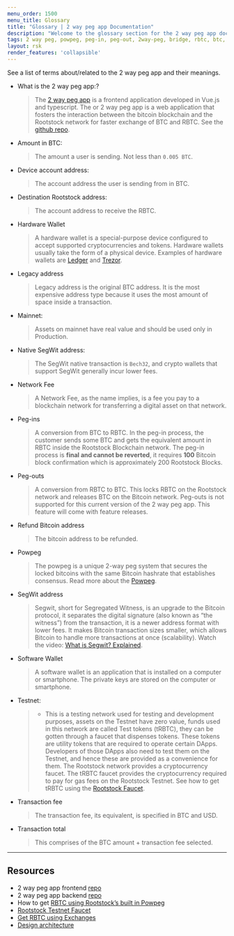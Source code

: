```yaml
---
menu_order: 1500
menu_title: Glossary
title: "Glossary | 2 way peg app Documentation"
description: "Welcome to the glossary section for the 2 way peg app documentation."
tags: 2 way peg, powpeg, peg-in, peg-out, 2way-peg, bridge, rbtc, btc, rootstock, testnet, mainnet, guide, setup, integrate, use
layout: rsk
render_features: 'collapsible'
---
```


See a list of terms about/related to the 2 way peg app and their meanings.

[](#top "collapsible")
- What is the 2 way peg app:?
    > The [2 way peg app](https://app.2wp.rootstock.io/) is a frontend application developed in Vue.js and typescript. The or 2 way peg app is a web application that fosters the interaction between the bitcoin blockchain and the Rootstock network for faster exchange of BTC and RBTC. See the [github repo](https://github.com/rsksmart/2wp-app).
- Amount in BTC:
    > The amount a user is sending. Not less than `0.005 BTC`.
- Device account address:
    > The account address the user is sending from in BTC.
- Destination Rootstock address:
    > The account address to receive the RBTC.
- Hardware Wallet
    > A hardware wallet is a special-purpose device configured to accept supported cryptocurrencies and tokens. Hardware wallets usually take the form of a physical device. Examples of hardware wallets are [Ledger](https://shop.ledger.com/products/ledger-nano-s-plus) and [Trezor](https://shop.trezor.io/).
- Legacy address
    > Legacy address is the original BTC address. It is the most expensive address type because it uses the most amount of space inside a transaction.
- Mainnet:
    > Assets on mainnet have real value and should be used only in Production.
- Native SegWit address:
    > The SegWit native transaction is `Bech32`, and crypto wallets that support SegWit generally incur lower fees.
- Network Fee
    > A Network Fee, as the name implies, is a fee you pay to a blockchain network for transferring a digital asset on that network.
- Peg-ins
    > A conversion from BTC to RBTC. In the peg-in process, the customer sends some BTC and gets the equivalent amount in RBTC inside the Rootstock Blockchain network. The peg-in process is **final and cannot be reverted**, it requires **100** Bitcoin block confirmation which is approximately 200 Rootstock Blocks.
- Peg-outs
    > A conversion from RBTC to BTC. This locks RBTC on the Rootstock network and releases BTC on the Bitcoin network. Peg-outs is not supported for this current version of the 2 way peg app. This feature will come with feature releases.
- Refund Bitcoin address
    > The bitcoin address to be refunded.
- Powpeg
    > The powpeg is a unique 2-way peg system that secures the locked bitcoins with the same Bitcoin hashrate that establishes consensus. Read more about the [Powpeg](https://developers.rootstock.io/rsk/architecture/powpeg/).
- SegWit address
    > Segwit, short for Segregated Witness, is an upgrade to the Bitcoin protocol, it separates the digital signature (also known as “the witness”) from the transaction, it is a newer address format with lower fees. It makes Bitcoin transaction sizes smaller, which allows Bitcoin to handle more transactions at once (scalability). Watch the video: [What is Segwit? Explained](https://youtu.be/f3CFUbeehc8).
- Software Wallet
    > A software wallet is an application that is installed on a computer or smartphone. The private keys are stored on the computer or smartphone.
- Testnet:
    > - This is a testing network used for testing and development purposes, assets on the Testnet have zero value, funds used in this network are called Test tokens (tRBTC), they can be gotten through a faucet that dispenses tokens. These tokens are utility tokens that are required to operate certain DApps. Developers of those DApps also need to test them on the Testnet, and hence these are provided as a convenience for them. The Rootstock network provides a cryptocurrency faucet. The tRBTC faucet provides the cryptocurrency required to pay for gas fees on the Rootstock Testnet. See how to get tRBTC using the [Rootstock Faucet](https://faucet.rootstock.io/).
- Transaction fee
    > The transaction fee, its equivalent, is specified in BTC and USD.
- Transaction total
    > This comprises of the BTC amount + transaction fee selected.

----

## Resources

* 2 way peg app frontend [repo](https://github.com/rsksmart/2wp-app)
* 2 way peg app backend [repo](https://github.com/rsksmart/2wp-api)
* How to get [RBTC using Rootstock’s built in Powpeg](https://developers.rootstock.io/guides/get-crypto-on-rsk/powpeg-btc-rbtc/)
* [Rootstock Testnet Faucet](https://faucet.rootstock.io/)
* [Get RBTC using Exchanges](https://developers.rootstock.io/guides/get-crypto-on-rsk/rbtc-exchanges/)
* [Design architecture](/guides/two-way-peg-app/advanced-operations/design-architecture/)